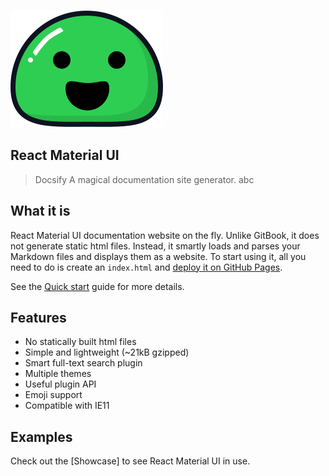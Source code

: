 ![logo](_media/icon.svg)
## React Material UI

> Docsify A magical documentation site generator.
> abc

## What it is

React Material UI documentation website on the fly. Unlike GitBook, it does not generate static html files. Instead, it smartly loads and parses your Markdown files and displays them as a website. To start using it, all you need to do is create an `index.html` and [deploy it on GitHub Pages](deploy.md).

See the [Quick start](quickstart.md) guide for more details.

## Features

- No statically built html files
- Simple and lightweight (~21kB gzipped)
- Smart full-text search plugin
- Multiple themes
- Useful plugin API
- Emoji support
- Compatible with IE11

## Examples

Check out the [Showcase] to see React Material UI in use.
